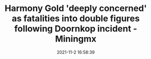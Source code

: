 ---
"title": "Harmony Gold 'deeply concerned' as fatalities into double figures following Doornkop incident - Miningmx"
"date": "2021-11-2 16:58:39"
"feed_name": "GOOGLENEWSMINING"
"feed_website": "https://news.google.com/search?q=mining%2Bincident&hl=en-US&gl=US&ceid=US:en"
"feed_rss": "https://news.google.com/rss/search?q=mining%2Bincident&hl=en-US&gl=US&ceid=US:en"
"link": "https://www.miningmx.com/news/gold/48014-harmony-gold-deeply-concerned-as-firms-mining-fatalities-enter-double-figures-for-2021/"
"source": "{'href': 'https://www.miningmx.com', 'title': 'Miningmx'}"
"file": "_posts/2021-1-1-8239cbf31c038cf6183b0a0076069f607f087af7.md"
"accident": "1"
"drilling": "1"
"dead": "0"
"injured": "0"
"arrested": "0"
"place": "unknown place"
"where": "unknown site"
"causes": "unknown"
"place_uri": "unknown place"
---